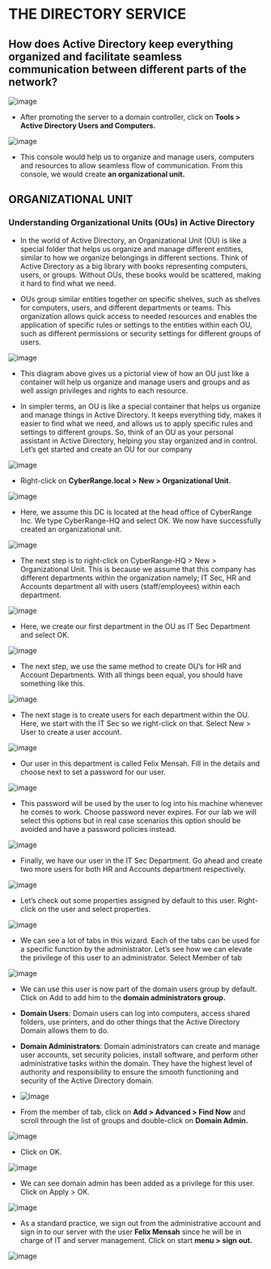 # THE DIRECTORY SERVICE

## How does Active Directory keep everything organized and facilitate seamless communication between different parts of the network?

![image](https://miro.medium.com/v2/resize:fit:720/format:webp/1*JfCI7W-PM5bTy63fIfkvcg.png)

- After promoting the server to a domain controller, click on **Tools > Active Directory Users and Computers.**

![image](https://miro.medium.com/v2/resize:fit:720/format:webp/1*1ZJQrsjuBo0WfEQYbiHajw.png)

- This console would help us to organize and manage users, computers and resources to allow seamless flow of communication. From this console, we would create **an organizational unit.**
  
## ORGANIZATIONAL UNIT

### Understanding Organizational Units (OUs) in Active Directory

- In the world of Active Directory, an Organizational Unit (OU) is like a special folder that helps us organize and manage different entities, similar to how we organize belongings in different sections. Think of Active Directory as a big library with books representing computers, users, or groups. Without OUs, these books would be scattered, making it hard to find what we need. 

- OUs group similar entities together on specific shelves, such as shelves for computers, users, and different departments or teams. This organization allows quick access to needed resources and enables the application of specific rules or settings to the entities within each OU, such as different permissions or security settings for different groups of users.

![image](https://miro.medium.com/v2/resize:fit:720/format:webp/1*WNRQxdFMuPzcjuLJ0nmQ-Q.png)

- This diagram above gives us a pictorial view of how an OU just like a container will help us organize and manage users and groups and as well assign privileges and rights to each resource.

- In simpler terms, an OU is like a special container that helps us organize and manage things in Active Directory. It keeps everything tidy, makes it easier to find what we need, and allows us to apply specific rules and settings to different groups. So, think of an OU as your personal assistant in Active Directory, helping you stay organized and in control. Let’s get started and create an OU for our company

 ![image](https://miro.medium.com/v2/resize:fit:720/format:webp/1*GrWTqx9H2fjQ8hcMzg_-zw.png)

 - Right-click on **CyberRange.local > New > Organizational Unit.**

![image](https://miro.medium.com/v2/resize:fit:720/format:webp/1*iqRIgLP90RnLhoqntTlQsQ.png)

- Here, we assume this DC is located at the head office of CyberRange Inc. We type CyberRange-HQ and select OK. We now have successfully created an organizational unit.

![image](https://miro.medium.com/v2/resize:fit:720/format:webp/1*ycZXnpdi0QCT5rq68uglYQ.png)

- The next step is to right-click on CyberRange-HQ > New > Organizational Unit. This is because we assume that this company has different departments within the organization namely; IT Sec, HR and Accounts department all with users (staff/employees) within each department.

![image](https://miro.medium.com/v2/resize:fit:720/format:webp/1*zsmgiPd06cokHLzGwdZPgQ.png)

- Here, we create our first department in the OU as IT Sec Department and select OK.

![image](https://miro.medium.com/v2/resize:fit:4800/format:webp/1*5slz9PZowkk19b1r7vSLQg.png0)

- The next step, we use the same method to create OU’s for HR and Account Departments. With all things been equal, you should have something like this.

![image](https://miro.medium.com/v2/resize:fit:4800/format:webp/1*i3CpiQkMIfZle6Egxul5Dw.png)

- The next stage is to create users for each department within the OU. Here, we start with the IT Sec so we right-click on that. Select New > User to create a user account.

![image](https://miro.medium.com/v2/resize:fit:720/format:webp/1*9QgVcylTxVNg6jr05PHf4g.png)

- Our user in this department is called Felix Mensah. Fill in the details and choose next to set a password for our user.

![image](https://miro.medium.com/v2/resize:fit:4800/format:webp/1*ejsuxJV1OvbZSMaa3Do4mg.png)

- This password will be used by the user to log into his machine whenever he comes to work. Choose password never expires. For our lab we will select this options but in real case scenarios this option should be avoided and have a password policies instead.

![image](https://miro.medium.com/v2/resize:fit:4800/format:webp/1*UCy5nkyscltSoXIhaBVKZw.png)

- Finally, we have our user in the IT Sec Department. Go ahead and create two more users for both HR and Accounts department respectively.

![image](https://miro.medium.com/v2/resize:fit:4800/format:webp/1*umujF4v1aRCH8M5p13o52w.png)

- Let’s check out some properties assigned by default to this user. Right-click on the user and select properties.

![image](https://miro.medium.com/v2/resize:fit:4800/format:webp/1*jKo2fgui5-EJfE0Q7HseFQ.png)

- We can see a lot of tabs in this wizard. Each of the tabs can be used for a specific function by the administrator. Let’s see how we can elevate the privilege of this user to an administrator. Select Member of tab

![image](https://miro.medium.com/v2/resize:fit:720/format:webp/1*DAuyd-hiHPc1ih8Yb2ngzQ.png)

- We can use this user is now part of the domain users group by default. Click on Add to add him to the **domain administrators group.**

- **Domain Users**: Domain users can log into computers, access shared folders, use printers, and do other things that the Active Directory Domain allows them to do.

- **Domain Administrators**: Domain administrators can create and manage user accounts, set security policies, install software, and perform other administrative tasks within the domain. They have the highest level of authority and responsibility to ensure the smooth functioning and security of the Active Directory domain.
- ![image](https://miro.medium.com/v2/resize:fit:720/format:webp/1*6DT7Z4t06MWNQ9blj8qu1w.png)

- From the member of tab, click on **Add > Advanced > Find Now** and scroll through the list of groups and double-click on **Domain Admin.**

![image](https://miro.medium.com/v2/resize:fit:4800/format:webp/1*AqxS4EvhgktTl62loUd0gg.png)

- Click on OK.

![image](https://miro.medium.com/v2/resize:fit:4800/format:webp/1*5KhOUS0Rwj3-GnPM8yKU7g.png)

- We can see domain admin has been added as a privilege for this user. Click on Apply > OK.

![image](https://miro.medium.com/v2/resize:fit:720/format:webp/1*9FTYKxTTY4uF3SNXpzwOmA.png)

- As a standard practice, we sign out from the administrative account and sign in to our server with the user **Felix Mensah** since he will be in charge of IT and server management. Click on start **menu > sign out.**

![image](https://miro.medium.com/v2/resize:fit:720/format:webp/1*wWU0exq5LK_1Oc9UIttWsw.png)
